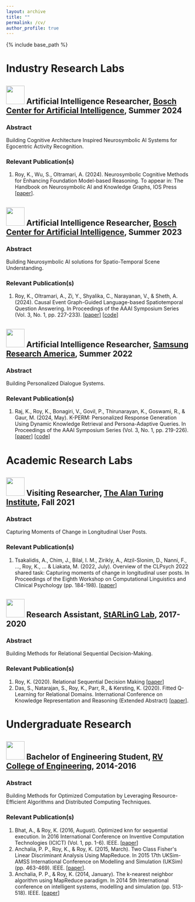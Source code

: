 ```yaml
---
layout: archive
title: ""
permalink: /cv/
author_profile: true
---
```


{% include base_path %}

# Industry Research Labs
## <img src="https://github.com/kauroy1994/home/assets/57400980/8891649c-c178-41b9-8182-18d9c138fc95" width="50" height="50"> Artificial Intelligence Researcher, [Bosch Center for Artificial Intelligence](https://www.bosch-ai.com/), Summer 2024
###  Abstract
Building Cognitive Architecture Inspired Neurosymbolic AI Systems for Egocentric Activity Recognition.
### Relevant Publication(s)
1. Roy, K., Wu, S., Oltramari, A. (2024). Neurosymbolic Cognitive Methods for Enhancing Foundation Model-based Reasoning. To appear in: The Handbook on Neurosymbolic AI and Knowledge Graphs, IOS Press [[paper](https://scholarcommons.sc.edu/cgi/viewcontent.cgi?article=1331&context=csce_facpub)].

## <img src="https://github.com/kauroy1994/home/assets/57400980/8891649c-c178-41b9-8182-18d9c138fc95" width="50" height="50"> Artificial Intelligence Researcher, [Bosch Center for Artificial Intelligence](https://www.bosch-ai.com/), Summer 2023
###  Abstract
Building Neurosymbolic AI solutions for Spatio-Temporal Scene Understanding.
### Relevant Publication(s)
1. Roy, K., Oltramari, A., Zi, Y., Shyalika, C., Narayanan, V., & Sheth, A. (2024). Causal Event Graph-Guided Language-based Spatiotemporal Question Answering. In Proceedings of the AAAI Symposium Series (Vol. 3, No. 1, pp. 227-233). [[paper](https://ojs.aaai.org/index.php/AAAI-SS/article/view/31204)] [[code](https://github.com/kauroy1994/CEG-QA)]

## <img src="https://github.com/kauroy1994/home/assets/57400980/fb8570c9-f216-43e4-ad94-7e34d435e81f" width="50" height="50"> Artificial Intelligence Researcher, [Samsung Research America](https://www.linkedin.com/company/sra-samsungreasearchamerica/), Summer 2022
###  Abstract
Building Personalized Dialogue Systems.

### Relevant Publication(s)
1. Raj, K., Roy, K., Bonagiri, V., Govil, P., Thirunarayan, K., Goswami, R., & Gaur, M. (2024, May). K-PERM: Personalized Response Generation Using Dynamic Knowledge Retrieval and Persona-Adaptive Queries. In Proceedings of the AAAI Symposium Series (Vol. 3, No. 1, pp. 219-226). [[paper](https://ojs.aaai.org/index.php/AAAI-SS/article/view/31203)] [[code](https://github.com/kanak8278/DialogKPERM)]

# Academic Research Labs
## <img src="https://github.com/kauroy1994/home/assets/57400980/9b93393b-d4ae-49c0-8530-38e054fc5dda" width="50" height="50"> Visiting Researcher, [The Alan Turing Institute](https://www.linkedin.com/school/the-alan-turing-institute/), Fall 2021
###  Abstract
Capturing Moments of Change in Longitudinal User Posts.

### Relevant Publication(s)
1. Tsakalidis, A., Chim, J., Bilal, I. M., Zirikly, A., Atzil-Slonim, D., Nanni, F., ..., Roy, K., ... & Liakata, M. (2022, July). Overview of the CLPsych 2022 shared task: Capturing moments of change in longitudinal user posts. In Proceedings of the Eighth Workshop on Computational Linguistics and Clinical Psychology (pp. 184-198). [[paper](https://aclanthology.org/2022.clpsych-1.16.pdf)]

## <img src="https://github.com/kauroy1994/home/assets/57400980/1c47b9bd-0afc-415e-b02e-e8aea865c00c" width="50" height="50"> Research Assistant, [StARLinG Lab](https://starling.utdallas.edu/), 2017-2020
###  Abstract
Building Methods for Relational Sequential Decision-Making.

### Relevant Publication(s)
1. Roy, K. (2020). Relational Sequential Decision Making [[paper](https://scholarcommons.sc.edu/cgi/viewcontent.cgi?article=1604&context=aii_fac_pub)]
2. Das, S., Natarajan, S., Roy, K., Parr, R., & Kersting, K. (2020). Fitted Q-Learning for Relational Domains. International Conference on Knowledge Representation and Reasoning (Extended Abstract) [[paper](https://starling.utdallas.edu/assets/pdfs/KR_Fitted_Q.pdf)].

# Undergraduate Research
## <img src="https://github.com/kauroy1994/home/assets/57400980/ffdf1f5e-e6b8-440f-be32-2a6d7565c2dd" width="50" height="50"> Bachelor of Engineering Student, [RV College of Engineering](https://www.linkedin.com/groups/96169/), 2014-2016
###  Abstract
Building Methods for Optimized Computation by Leveraging Resource-Efficient Algorithms and Distributed Computing Techniques.

### Relevant Publication(s)
1. Bhat, A., & Roy, K. (2016, August). Optimized knn for sequential execution. In 2016 International Conference on Inventive Computation Technologies (ICICT) (Vol. 1, pp. 1-6). IEEE. [[paper](https://ieeexplore.ieee.org/iel7/7811903/7823173/07823178.pdf?casa_token=ZOy8lMmBB5YAAAAA:O_-aSpGanoTyZg2Ezy09Xny96Pwy4gNyj34zY88r3RZP249afCiOfyMRQHI5sdVR6XdPUH4fiBI)]
2. Anchalia, P. P., Roy, K., & Roy, K. (2015, March). Two Class Fisher's Linear Discriminant Analysis Using MapReduce. In 2015 17th UKSim-AMSS International Conference on Modelling and Simulation (UKSim) (pp. 463-469). IEEE. [[paper](https://uksim.info/uksim2015/data/8713a463.pdf)].
3. Anchalia, P. P., & Roy, K. (2014, January). The k-nearest neighbor algorithm using MapReduce paradigm. In 2014 5th International conference on intelligent systems, modelling and simulation (pp. 513-518). IEEE. [[paper](https://ijssst.info/Vol-15/No-3/data/3857a513.pdf)]


